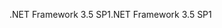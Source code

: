 <span data-ttu-id="caf8a-101">.NET Framework 3.5 SP1</span><span class="sxs-lookup"><span data-stu-id="caf8a-101">.NET Framework 3.5 SP1</span></span>